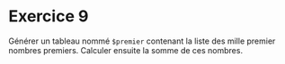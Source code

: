 # Exercice 9

Générer un tableau nommé `$premier` contenant la liste des mille premier nombres premiers. Calculer ensuite la somme de ces nombres.

